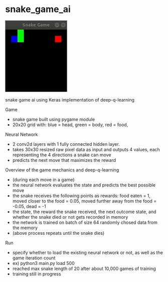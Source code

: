 # snake_game_ai

![](snakegameupload.gif)

snake game ai using Keras implementation of deep-q-learning

Game
  - snake game built using pygame module
  - 20x20 grid with: blue = head,
                     green = body,
                     red = food,

Neural Network
  - 2 conv2d layers with 1 fully connected hidden layer.
  - takes 30x30 resized raw pixel data as input and outputs 4 values, each representing the 4 directions a snake can move
  - predicts the next move that maximizes the reward 
  
Overview of the game mechanics and deep-q-learning
 - (during each move in a game)
  - the neural network evaluates the state and predicts the best possible move
  - the snake receives the following points as rewards: food eaten = 1,
                                                        moved closer to the food = 0.05,
                                                        moved further away from the food = -0.05,
                                                        dead = -1                                                     
  - the state, the reward the snake received, the next outcome state, and whether the snake died or not gets recorded in memory
  - the network is trained on batch of size 64 randomly chosed data from the memory 
 - (above process repeats until the snake dies)
   
Run
  - specify whether to load the existing neural network or not, as well as the game iteration count
  - ex) python3 main.py load 500
  - reached max snake length of 20 after about 10,000 games of training
  - training still in progress

